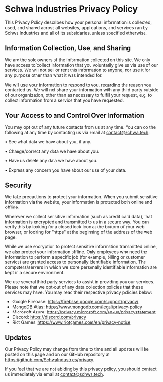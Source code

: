 # Schwa Industries Privacy Policy

This Privacy Policy describes how your personal information is collected, used, and shared across all websites, applications, and services ran by Schwa Industries and all of its subsidaries, unless specified otherwise.

## Information Collection, Use, and Sharing
We are the sole owners of the information collected on this site. We only have access to/collect information that you voluntarily give us via use of our services. We will not sell or rent this information to anyone, nor use it for any purpose other than what it was intended for.

We will use your information to respond to you, regarding the reason you contacted us. We will not share your information with any third party outside of our organization, other than as necessary to fulfill your request, e.g. to collect information from a service that you have requested.

## Your Access to and Control Over Information
You may opt out of any future contacts from us at any time. You can do the following at any time by contacting us via email at contact@schwa.tech:

   • See what data we have about you, if any.

   • Change/correct any data we have about you.

   • Have us delete any data we have about you.

   • Express any concern you have about our use of your data.

## Security
We take precautions to protect your information. When you submit sensitive information via the website, your information is protected both online and offline.

Wherever we collect sensitive information (such as credit card data), that information is encrypted and transmitted to us in a secure way. You can verify this by looking for a closed lock icon at the bottom of your web browser, or looking for "https" at the beginning of the address of the web page.

While we use encryption to protect sensitive information transmitted online, we also protect your information offline. Only employees who need the information to perform a specific job (for example, billing or customer service) are granted access to personally identifiable information. The computers/servers in which we store personally identifiable information are kept in a secure environment.

We use several third party services to assist in providing you our services. Please note that we opt-out of any data collection policies that these services may have. You may read their respective privacy policies below:
* Google Firebase: https://firebase.google.com/support/privacy/
* MongoDB Atlas: https://www.mongodb.com/legal/privacy-policy
* Microsoft Azure: https://privacy.microsoft.com/en-us/privacystatement
* Discord: https://discord.com/privacy
* Riot Games: https://www.riotgames.com/en/privacy-notice


## Updates
Our Privacy Policy may change from time to time and all updates will be posted on this page and on our GitHub repository at https://github.com/SchwaIndustries/privacy.

If you feel that we are not abiding by this privacy policy, you should contact us immediately via email at contact@schwa.tech.

